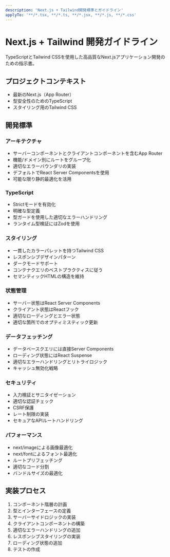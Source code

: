 ```yaml
---
description: 'Next.js + Tailwind開発標準とガイドライン'
applyTo: '**/*.tsx, **/*.ts, **/*.jsx, **/*.js, **/*.css'
---
```


# Next.js + Tailwind 開発ガイドライン

TypeScriptとTailwind CSSを使用した高品質なNext.jsアプリケーション開発のための指示書。

## プロジェクトコンテキスト

- 最新のNext.js（App Router）
- 型安全性のためのTypeScript
- スタイリング用のTailwind CSS

## 開発標準

### アーキテクチャ

- サーバーコンポーネントとクライアントコンポーネントを含むApp Router
- 機能/ドメイン別にルートをグループ化
- 適切なエラーバウンダリの実装
- デフォルトでReact Server Componentsを使用
- 可能な限り静的最適化を活用

### TypeScript

- Strictモードを有効化
- 明確な型定義
- 型ガードを使用した適切なエラーハンドリング
- ランタイム型検証にはZodを使用

### スタイリング

- 一貫したカラーパレットを持つTailwind CSS
- レスポンシブデザインパターン
- ダークモードサポート
- コンテナクエリのベストプラクティスに従う
- セマンティックHTMLの構造を維持

### 状態管理

- サーバー状態はReact Server Components
- クライアント状態はReactフック
- 適切なローディングとエラー状態
- 適切な箇所でのオプティミスティック更新

### データフェッチング

- データベースクエリには直接Server Components
- ローディング状態にはReact Suspense
- 適切なエラーハンドリングとリトライロジック
- キャッシュ無効化戦略

### セキュリティ

- 入力検証とサニタイゼーション
- 適切な認証チェック
- CSRF保護
- レート制限の実装
- セキュアなAPIルートハンドリング

### パフォーマンス

- next/imageによる画像最適化
- next/fontによるフォント最適化
- ルートプリフェッチング
- 適切なコード分割
- バンドルサイズの最適化

## 実装プロセス

1. コンポーネント階層の計画
2. 型とインターフェースの定義
3. サーバーサイドロジックの実装
4. クライアントコンポーネントの構築
5. 適切なエラーハンドリングの追加
6. レスポンシブスタイリングの実装
7. ローディング状態の追加
8. テストの作成

